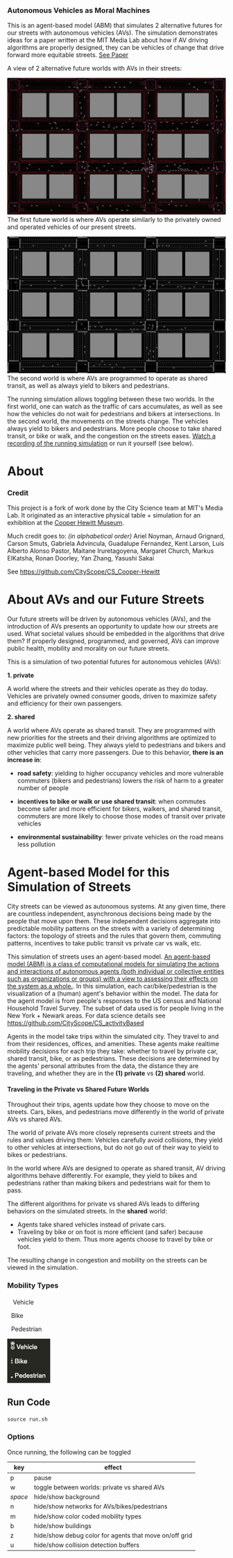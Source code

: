 ### Autonomous Vehicles as Moral Machines


This is an agent-based model (ABM) that simulates 2 alternative futures for our streets with autonomous vehicles (AVs).
The simulation demonstrates ideas for a paper written at the MIT Media Lab about how if AV driving algorithms are properly designed, they can be vehicles of change that drive forward more equitable streets.
[See Paper](https://docs.google.com/document/d/1BlcuKNUD1KOblP5JW6aEXMcnS0sMfL_g7d8P9sffAyA/edit?usp=sharing)


A view of 2 alternative future worlds with AVs in their streets:

![World of private AVs](output-assets/private-av-world-traffic-jam.png)
The first future world is where AVs operate similarly to the privately owned and operated vehicles of our present streets.

![World of private AVs](output-assets/shared-av-world.png)
The second world is where AVs are programmed to operate as shared transit, as well as always yield to bikers and pedestrians.


The running simulation allows toggling between these two worlds.  In the first world, one can watch as the traffic of cars accumulates, as well as see how the vehicles do not wait for pedestrians and bikers at intersections.
In the second world, the movements on the streets change.  The vehicles always yield to bikers and pedestrians.  More people choose to take shared transit, or bike or walk, and the congestion on the streets eases.
[Watch a recording of the running simulation](output-assets/simulation-toggled-between-worlds-mid-way.mp4) or run it yourself (see below).


# About

### Credit

This project is a fork of work done by the City Science team at MIT's Media Lab.  It originated as an interactive physical table + simulation for an exhibition at the [Cooper Hewitt Museum](https://www.cooperhewitt.org/2018/11/08/cooper-hewitt-explores-the-future-of-mobility-in-new-exhibition/).

Much credit goes to:
*(in alphabetical order)*
Ariel Noyman, Arnaud Grignard, Carson Smuts, Gabriela Advincula, Guadalupe Fernandez, Kent Larson, Luis Alberto Alonso Pastor, Maitane Iruretagoyena, Margaret Church, Markus ElKatsha, Ronan Doorley, Yan Zhang, Yasushi Sakai

See https://github.com/CityScope/CS_Cooper-Hewitt


# About AVs and our Future Streets

Our future streets will be driven by autonomous vehicles (AVs), and the introduction of AVs presents an opportunity to update how our streets are used.  What societal values should be embedded in the algorithms that drive them?  If properly designed, programmed, and governed, AVs can improve public health, mobility and morality on our future streets.

This is a simulation of two potential futures for autonomous vehicles (AVs):

__1. private__

A world where the streets and their vehicles operate as they do today.  Vehicles are privately owned consumer goods, driven to maximize safety and efficiency for their own passengers.


__2. shared__

A world where AVs operate as shared transit.  They are programmed with new priorities for the streets and their driving algorithms are optimized to maximize public well being.  They always yield to pedestrians and bikers and other vehicles that carry more passengers.  Due to this behavior, __there is an increase in__:

- __road safety__: yielding to higher occupancy vehicles and more vulnerable commuters (bikers and pedestrians) lowers the risk of harm to a greater number of people

- __incentives to bike or walk or use shared transit__: when commutes become safer and more efficient for bikers, walkers, and shared transit, commuters are more likely to choose those modes of transit over private vehicles

- __environmental sustainability__: fewer private vehicles on the road means less pollution



# Agent-based Model for this Simulation of Streets

City streets can be viewed as autonomous systems.  At any given time, there are countless independent, asynchronous decisions being made by the people that move upon them.  These independent decisions aggregate into predictable mobility patterns on the streets with a variety of determining factors: the topology of streets and the rules that govern them, commuting patterns, incentives to take public transit vs private car vs walk, etc.

This simulation of streets uses an agent-based model.  [An agent-based model (ABM) is a class of computational models for simulating the actions and interactions of autonomous agents (both individual or collective entities such as organizations or groups) with a view to assessing their effects on the system as a whole.](https://en.wikipedia.org/wiki/Agent-based_model).  In this simulation, each car/bike/pedestrian is the visualization of a (human) agent's behavior within the model.
The data for the agent model is from people's responses to the US census and National Household Travel Survey.  The subset of data used is for people living in the New York + Newark areas.  For data science details see https://github.com/CityScope/CS_activityBased

Agents in the model take trips within the simulated city.  They travel to and from their residences, offices, and amenities.  These agents make realtime mobility decisions for each trip they take: whether to travel by private car, shared transit, bike, or as pedestrians.
These decisions are determined by the agents' personal attributes from the data, the distance they are traveling, and whether they are in the __(1) private__ vs __(2) shared__ world.

#### Traveling in the Private vs Shared Future Worlds
Throughout their trips, agents update how they choose to move on the streets.  Cars, bikes, and pedestrians move differently in the world of private AVs vs shared AVs.

The world of private AVs more closely represents current streets and the rules and values driving them: Vehicles carefully avoid collisions, they yield to other vehicles at intersections, but do not go out of their way to yield to bikes or pedestrians.  

In the world where AVs are designed to operate as shared transit, AV driving algorithms behave differently.  For example, they yield to bikes and pedestrians rather than making bikers and pedestrians wait for them to pass.

The different algorithms for private vs shared AVs leads to differing behaviors on the simulated streets.
In the __shared__ world:
- Agents take shared vehicles instead of private cars.
- Traveling by bike or on foot is more efficient (and safer) because vehicles yield to them.  Thus more agents choose to travel by bike or foot.

The resulting change in congestion and mobility on the streets can be viewed in the simulation.


### Mobility Types

![Vehicle](ABM/data/image/glyphs/car.gif)
Vehicle

![Bike 0](ABM/data/image/glyphs/bike-0.gif)
Bike

![human 0](ABM/data/image/glyphs/human-0.gif)
Pedestrian

![mobility types](output-assets/mobility-types.png)




## Run Code

`source run.sh`


### Options

Once running, the following can be toggled

key | effect
--- | ---
p | pause
w | toggle between worlds: private vs shared AVs
*space* | hide/show background
n | hide/show networks for AVs/bikes/pedestrians
m | hide/show color coded mobility types
b | hide/show buildings
z | hide/show debug color for agents that move on/off grid
u | hide/show collision detection buffers
